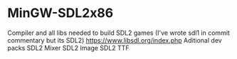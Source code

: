 # MinGW-SDL2x86
Compiler and all libs needed to build SDL2 games
(I've wrote sdl1 in commit commentary but its SDL2)
https://www.libsdl.org/index.php
Aditional dev packs
SDL2 Mixer
SDL2 Image
SDL2 TTF
